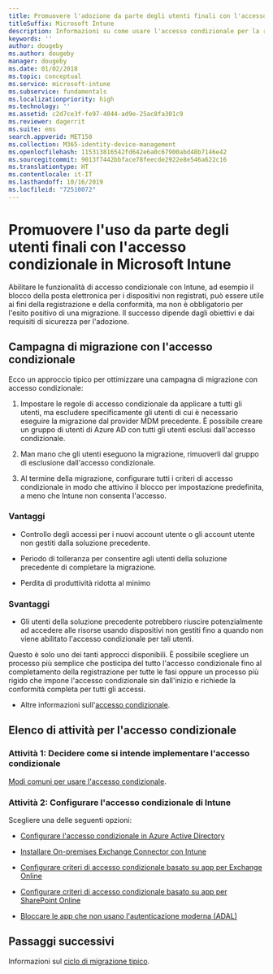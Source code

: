 ```yaml
---
title: Promuovere l'adozione da parte degli utenti finali con l'accesso condizionale
titleSuffix: Microsoft Intune
description: Informazioni su come usare l'accesso condizionale per la registrazione in Microsoft Intune.
keywords: ''
author: dougeby
ms.author: dougeby
manager: dougeby
ms.date: 01/02/2018
ms.topic: conceptual
ms.service: microsoft-intune
ms.subservice: fundamentals
ms.localizationpriority: high
ms.technology: ''
ms.assetid: c2d7ce3f-fe97-4044-ad9e-25ac8fa301c9
ms.reviewer: dagerrit
ms.suite: ems
search.appverid: MET150
ms.collection: M365-identity-device-management
ms.openlocfilehash: 115313816542fd642e6a0c67900abd48b7146e42
ms.sourcegitcommit: 9013f7442bbface78feecde2922e8e546a622c16
ms.translationtype: HT
ms.contentlocale: it-IT
ms.lasthandoff: 10/16/2019
ms.locfileid: "72510072"
---
```

# <a name="drive-end-user-adoption-with-conditional-access-in-microsoft-intune"></a>Promuovere l'uso da parte degli utenti finali con l'accesso condizionale in Microsoft Intune

Abilitare le funzionalità di accesso condizionale con Intune, ad esempio il blocco della posta elettronica per i dispositivi non registrati, può essere utile ai fini della registrazione e della conformità, ma non è obbligatorio per l'esito positivo di una migrazione. Il successo dipende dagli obiettivi e dai requisiti di sicurezza per l'adozione.

## <a name="migration-campaign-with-conditional-access"></a>Campagna di migrazione con l'accesso condizionale

Ecco un approccio tipico per ottimizzare una campagna di migrazione con accesso condizionale:

1. Impostare le regole di accesso condizionale da applicare a tutti gli utenti, ma escludere specificamente gli utenti di cui è necessario eseguire la migrazione dal provider MDM precedente. È possibile creare un gruppo di utenti di Azure AD con tutti gli utenti esclusi dall'accesso condizionale.

2. Man mano che gli utenti eseguono la migrazione, rimuoverli dal gruppo di esclusione dall'accesso condizionale.

3. Al termine della migrazione, configurare tutti i criteri di accesso condizionale in modo che attivino il blocco per impostazione predefinita, a meno che Intune non consenta l'accesso.

### <a name="advantages"></a>Vantaggi

- Controllo degli accessi per i nuovi account utente o gli account utente non gestiti dalla soluzione precedente.

- Periodo di tolleranza per consentire agli utenti della soluzione precedente di completare la migrazione.

- Perdita di produttività ridotta al minimo

### <a name="disadvantages"></a>Svantaggi

- Gli utenti della soluzione precedente potrebbero riuscire potenzialmente ad accedere alle risorse usando dispositivi non gestiti fino a quando non viene abilitato l'accesso condizionale per tali utenti.


Questo è solo uno dei tanti approcci disponibili. È possibile scegliere un processo più semplice che posticipa del tutto l'accesso condizionale fino al completamento della registrazione per tutte le fasi oppure un processo più rigido che impone l'accesso condizionale sin dall'inizio e richiede la conformità completa per tutti gli accessi.

- Altre informazioni sull'[accesso condizionale](../protect/conditional-access.md).

## <a name="task-list-for-conditional-access"></a>Elenco di attività per l'accesso condizionale

### <a name="task-1-decide-how-you-are-going-to-implement-conditional-access"></a>Attività 1: Decidere come si intende implementare l'accesso condizionale

[Modi comuni per usare l'accesso condizionale](../protect/conditional-access-intune-common-ways-use.md).

### <a name="task-2-set-up-intune-conditional-access"></a>Attività 2: Configurare l'accesso condizionale di Intune

Scegliere una delle seguenti opzioni:

- [Configurare l'accesso condizionale in Azure Active Directory](https://docs.microsoft.com/azure/active-directory/active-directory-conditional-access-azure-portal)

- [Installare On-premises Exchange Connector con Intune](../protect/exchange-connector-install.md)

- [Configurare criteri di accesso condizionale basato su app per Exchange Online](../protect/app-based-conditional-access-intune-create.md)

- [Configurare criteri di accesso condizionale basato su app per SharePoint Online](../protect/app-based-conditional-access-intune-create.md)

- [Bloccare le app che non usano l'autenticazione moderna (ADAL)](../protect/app-modern-authentication-block.md)

## <a name="next-steps"></a>Passaggi successivi

Informazioni sul [ciclo di migrazione tipico](../migration-guide-cycle.md).
